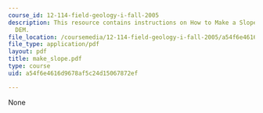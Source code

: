 ```yaml
---
course_id: 12-114-field-geology-i-fall-2005
description: This resource contains instructions on How to Make a Slopemap from a
  DEM.
file_location: /coursemedia/12-114-field-geology-i-fall-2005/a54f6e4616d9678af5c24d15067872ef_make_slope.pdf
file_type: application/pdf
layout: pdf
title: make_slope.pdf
type: course
uid: a54f6e4616d9678af5c24d15067872ef

---
```

None